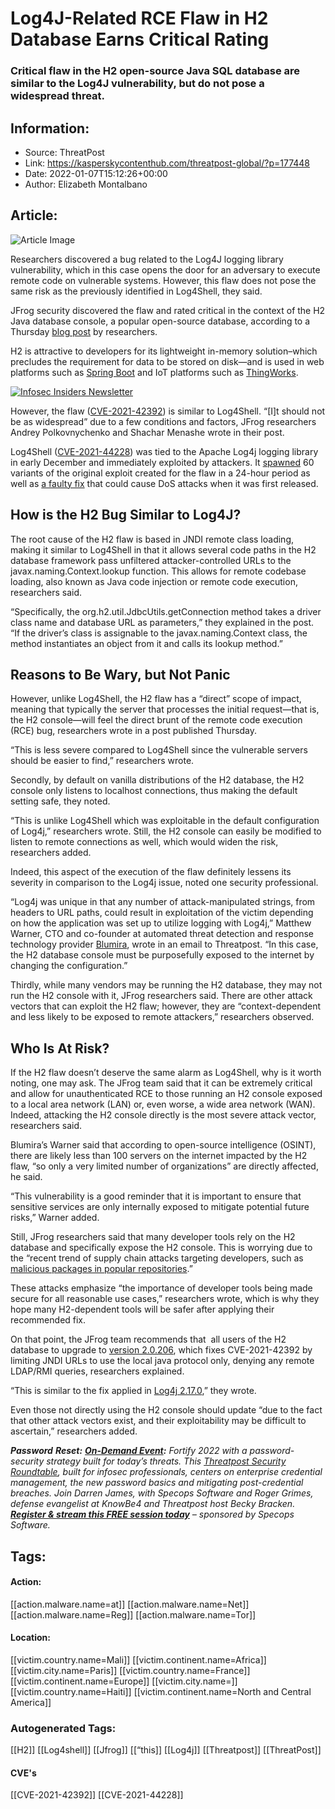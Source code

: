 # Log4J-Related RCE Flaw in H2 Database Earns Critical Rating
### Critical flaw in the H2 open-source Java SQL database are similar to the Log4J vulnerability, but do not pose a widespread threat.

## Information:
+ Source: ThreatPost
+ Link: https://kasperskycontenthub.com/threatpost-global/?p=177448
+ Date: 2022-01-07T15:12:26+00:00
+ Author: Elizabeth Montalbano


## Article:
![Article Image](https://media.threatpost.com/wp-content/uploads/sites/103/2021/05/19095410/red-bug-1200-e1621432463155.jpeg)

Researchers discovered a bug related to the Log4J logging library vulnerability, which in this case opens the door for an adversary to execute remote code on vulnerable systems. However, this flaw does not pose the same risk as the previously identified in Log4Shell, they said.


JFrog security discovered the flaw and rated critical in the context of the H2 Java database console, a popular open-source database, according to a Thursday [blog post](https://jfrog.com/blog/the-jndi-strikes-back-unauthenticated-rce-in-h2-database-console/) by researchers.


H2 is attractive to developers for its lightweight in-memory solution–which precludes the requirement for data to be stored on disk—and is used in web platforms such as [Spring Boot](https://spring.io/projects/spring-boot) and IoT platforms such as [ThingWorks](https://www.ptc.com/en/products/thingworx).


[![Infosec Insiders Newsletter](https://media.threatpost.com/wp-content/uploads/sites/103/2021/07/10165815/infosec_insiders_in_article_promo.png)](https://threatpost.com/infosec-insider-subscription-page/?utm_source=ART&utm_medium=ART&utm_campaign=InfosecInsiders_Newsletter_Promo/)


However, the flaw ([CVE-2021-42392](https://nvd.nist.gov/vuln/detail/CVE-2021-42392)) is similar to Log4Shell. “[I]t should not be as widespread” due to a few conditions and factors, JFrog researchers Andrey Polkovnychenko and Shachar Menashe wrote in their post.


Log4Shell ([CVE-2021-44228](https://nvd.nist.gov/vuln/detail/CVE-2021-44228)) was tied to the Apache Log4j logging library in early December and immediately exploited by attackers. It [spawned](https://threatpost.com/apache-log4j-log4shell-mutations/176962/) 60 variants of the original exploit created for the flaw in a 24-hour period as well as [a faulty fix](https://threatpost.com/apache-patch-log4shell-log4j-dos-attacks/177064/) that could cause DoS attacks when it was first released.


How is the H2 Bug Similar to Log4J?
-----------------------------------


The root cause of the H2 flaw is based in JNDI remote class loading, making it similar to Log4Shell in that it allows several code paths in the H2 database framework pass unfiltered attacker-controlled URLs to the javax.naming.Context.lookup function. This allows for remote codebase loading, also known as Java code injection or remote code execution, researchers said.


“Specifically, the org.h2.util.JdbcUtils.getConnection method takes a driver class name and database URL as parameters,” they explained in the post. “If the driver’s class is assignable to the javax.naming.Context class, the method instantiates an object from it and calls its lookup method.”


**Reasons to Be Wary, but Not Panic**
-------------------------------------


However, unlike Log4Shell, the H2 flaw has a “direct” scope of impact, meaning that typically the server that processes the initial request—that is, the H2 console—will feel the direct brunt of the remote code execution (RCE) bug, researchers wrote in a post published Thursday.


“This is less severe compared to Log4Shell since the vulnerable servers should be easier to find,” researchers wrote.


Secondly, by default on vanilla distributions of the H2 database, the H2 console only listens to localhost connections, thus making the default setting safe, they noted.


“This is unlike Log4Shell which was exploitable in the default configuration of Log4j,” researchers wrote. Still, the H2 console can easily be modified to listen to remote connections as well, which would widen the risk, researchers added.


Indeed, this aspect of the execution of the flaw definitely lessens its severity in comparison to the Log4j issue, noted one security professional.


“Log4j was unique in that any number of attack-manipulated strings, from headers to URL paths, could result in exploitation of the victim depending on how the application was set up to utilize logging with Log4j,” Matthew Warner, CTO and co-founder at automated threat detection and response technology provider [Blumira](https://www.blumira.com/), wrote in an email to Threatpost. “In this case, the H2 database console must be purposefully exposed to the internet by changing the configuration.”


Thirdly, while many vendors may be running the H2 database, they may not run the H2 console with it, JFrog researchers said. There are other attack vectors that can exploit the H2 flaw; however, they are “context-dependent and less likely to be exposed to remote attackers,” researchers observed.


**Who Is At Risk?**
-------------------


If the H2 flaw doesn’t deserve the same alarm as Log4Shell, why is it worth noting, one may ask. The JFrog team said that it can be extremely critical and allow for unauthenticated RCE to those running an H2 console exposed to a local area network (LAN) or, even worse, a wide area network (WAN). Indeed, attacking the H2 console directly is the most severe attack vector, researchers said.


Blumira’s Warner said that according to open-source intelligence (OSINT), there are likely less than 100 servers on the internet impacted by the H2 flaw, “so only a very limited number of organizations” are directly affected, he said.


“This vulnerability is a good reminder that it is important to ensure that sensitive services are only internally exposed to mitigate potential future risks,” Warner added.


Still, JFrog researchers said that many developer tools rely on the H2 database and specifically expose the H2 console. This is worrying due to the “recent trend of supply chain attacks targeting developers, such as [malicious packages in popular repositories](https://jfrog.com/blog/malicious-npm-packages-are-after-your-discord-tokens-17-new-packages-disclosed/).”


These attacks emphasize “the importance of developer tools being made secure for all reasonable use cases,” researchers wrote, which is why they hope many H2-dependent tools will be safer after applying their recommended fix.


On that point, the JFrog team recommends that  all users of the H2 database to upgrade to [version 2.0.206](https://github.com/h2database/h2database/releases/tag/version-2.0.206), which fixes CVE-2021-42392 by limiting JNDI URLs to use the local java protocol only, denying any remote LDAP/RMI queries, researchers explained.


“This is similar to the fix applied in [Log4j 2.17.0](https://jfrog.com/cheat-sheet/log4j-log4shell-survival-guide/),” they wrote.


Even those not directly using the H2 console should update “due to the fact that other attack vectors exist, and their exploitability may be difficult to ascertain,” researchers added.


***Password** **Reset:** **[On-Demand Event](https://threatpost.com/webinars/password-reset-claiming-control-of-credentials-to-stop-attacks/):** Fortify 2022 with a password-security strategy built for today’s threats. This [Threatpost Security Roundtable](https://threatpost.com/webinars/password-reset-claiming-control-of-credentials-to-stop-attacks/), built for infosec professionals, centers on enterprise credential management, the new password basics and mitigating post-credential breaches. Join Darren James, with Specops Software and Roger Grimes, defense evangelist at KnowBe4 and Threatpost host Becky Bracken. **[Register & stream this FREE session today](https://threatpost.com/webinars/password-reset-claiming-control-of-credentials-to-stop-attacks/)** – sponsored by Specops Software.*





## Tags:

#### Action:
[[action.malware.name=at]] [[action.malware.name=Net]] [[action.malware.name=Reg]] [[action.malware.name=Tor]]

#### Location:
[[victim.country.name=Mali]] [[victim.continent.name=Africa]] [[victim.city.name=Paris]] [[victim.country.name=France]] [[victim.continent.name=Europe]] [[victim.city.name=]] [[victim.country.name=Haiti]] [[victim.continent.name=North and Central America]]

### Autogenerated Tags:
[[H2]] [[Log4shell]] [[Jfrog]] [[“this]] [[Log4j]] [[Threatpost]] [[ThreatPost]]
#### CVE's
[[CVE-2021-42392]] [[CVE-2021-44228]]

